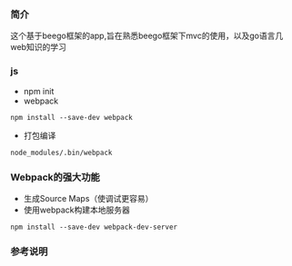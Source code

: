 ### 简介
这个基于beego框架的app,旨在熟悉beego框架下mvc的使用，以及go语言几web知识的学习


### js
- npm init
- webpack
```
npm install --save-dev webpack
```
- 打包编译
```
node_modules/.bin/webpack
```

### Webpack的强大功能
- 生成Source Maps（使调试更容易）
- 使用webpack构建本地服务器
```
npm install --save-dev webpack-dev-server
```

### 参考说明
[beego]: https://beego.me/docs/intro/
[beego 工程]: https://github.com/beego/admin.
[webpack]: http://www.jianshu.com/p/42e11515c10f
